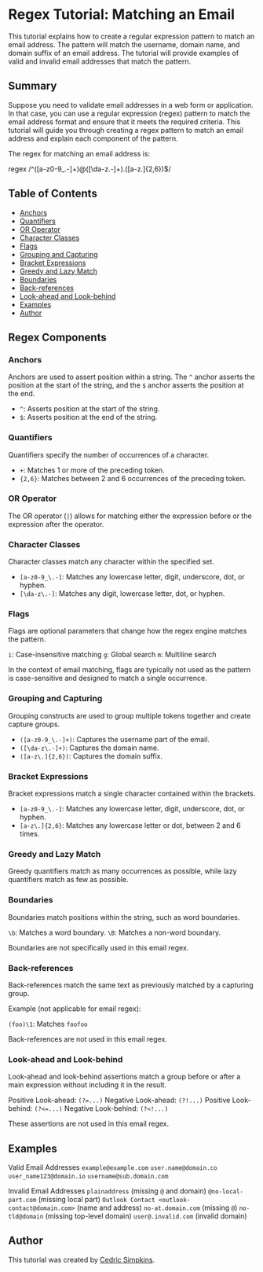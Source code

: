 # Regex Tutorial: Matching an Email

This tutorial explains how to create a regular expression pattern to match an email address. The pattern will match the username, domain name, and domain suffix of an email address. The tutorial will provide examples of valid and invalid email addresses that match the pattern.

## Summary

Suppose you need to validate email addresses in a web form or application. In that case, you can use a regular expression (regex) pattern to match the email address format and ensure that it meets the required criteria. This tutorial will guide you through creating a regex pattern to match an email address and explain each component of the pattern. 

The regex for matching an email address is:

regex
/^([a-z0-9_\.-]+)@([\da-z\.-]+)\.([a-z\.]{2,6})$/

## Table of Contents

- [Anchors](#anchors)
- [Quantifiers](#quantifiers)
- [OR Operator](#or-operator)
- [Character Classes](#character-classes)
- [Flags](#flags)
- [Grouping and Capturing](#grouping-and-capturing)
- [Bracket Expressions](#bracket-expressions)
- [Greedy and Lazy Match](#greedy-and-lazy-match)
- [Boundaries](#boundaries)
- [Back-references](#back-references)
- [Look-ahead and Look-behind](#look-ahead-and-look-behind)
- [Examples](#examples)
- [Author](#author)

## Regex Components

### Anchors
Anchors are used to assert position within a string. The `^` anchor asserts the position at the start of the string, and the `$` anchor asserts the position at the end.

- `^`: Asserts position at the start of the string.
- `$`: Asserts position at the end of the string.

### Quantifiers
Quantifiers specify the number of occurrences of a character.

- `+`: Matches 1 or more of the preceding token.
- `{2,6}`: Matches between 2 and 6 occurrences of the preceding token.

### OR Operator
The OR operator (`|`) allows for matching either the expression before or the expression after the operator.

### Character Classes
Character classes match any character within the specified set.

- `[a-z0-9_\.-]`: Matches any lowercase letter, digit, underscore, dot, or hyphen.
- `[\da-z\.-]`: Matches any digit, lowercase letter, dot, or hyphen.

### Flags
Flags are optional parameters that change how the regex engine matches the pattern.

`i`: Case-insensitive matching
`g`: Global search
`m`: Multiline search

In the context of email matching, flags are typically not used as the pattern is case-sensitive and designed to match a single occurrence.

### Grouping and Capturing
Grouping constructs are used to group multiple tokens together and create capture groups.

- `([a-z0-9_\.-]+)`: Captures the username part of the email.
- `([\da-z\.-]+)`: Captures the domain name.
- `([a-z\.]{2,6})`: Captures the domain suffix.

### Bracket Expressions
Bracket expressions match a single character contained within the brackets.

- `[a-z0-9_\.-]`: Matches any lowercase letter, digit, underscore, dot, or hyphen.
- `[a-z\.]{2,6}`: Matches any lowercase letter or dot, between 2 and 6 times.

### Greedy and Lazy Match
Greedy quantifiers match as many occurrences as possible, while lazy quantifiers match as few as possible.

### Boundaries
Boundaries match positions within the string, such as word boundaries. 

`\b`: Matches a word boundary.
`\B`: Matches a non-word boundary.

Boundaries are not specifically used in this email regex.

### Back-references
Back-references match the same text as previously matched by a capturing group.

Example (not applicable for email regex):

`(foo)\1`: Matches `foofoo`

Back-references are not used in this email regex.

### Look-ahead and Look-behind
Look-ahead and look-behind assertions match a group before or after a main expression without including it in the result.

Positive Look-ahead: `(?=...)`
Negative Look-ahead: `(?!...)`
Positive Look-behind: `(?<=...)`
Negative Look-behind: `(?<!...)`

These assertions are not used in this email regex.

## Examples

Valid Email Addresses
    `example@example.com`
    `user.name@domain.co`
    `user_name123@domain.io`
    `username@sub.domain.com`

Invalid Email Addresses
    `plainaddress` (missing `@` and domain)
    `@no-local-part.com` (missing local part)
    `Outlook Contact <outlook-contact@domain.com>` (name and address)
    `no-at.domain.com` (missing `@`)
    `no-tld@domain` (missing top-level domain)
    `user@.invalid.com` (invalid domain)

## Author

This tutorial was created by [Cedric Simpkins](https://github.com/github-cedsim).

